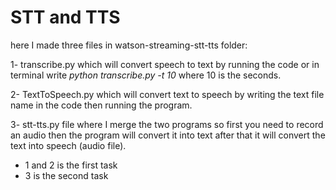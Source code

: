 # STT and TTS
here I made three files in watson-streaming-stt-tts folder:

1- transcribe.py which will convert speech to text by running the code or in terminal write *python transcribe.py -t 10* where 10 is the seconds.

2- TextToSpeech.py which will convert text to speech by writing the text file name in the code then running the program.

3- stt-tts.py file where I merge the two programs so first you need to record an audio then the program will convert it into text after that it will convert the text into speech (audio file).

* 1 and 2 is the first task
* 3 is the second task
